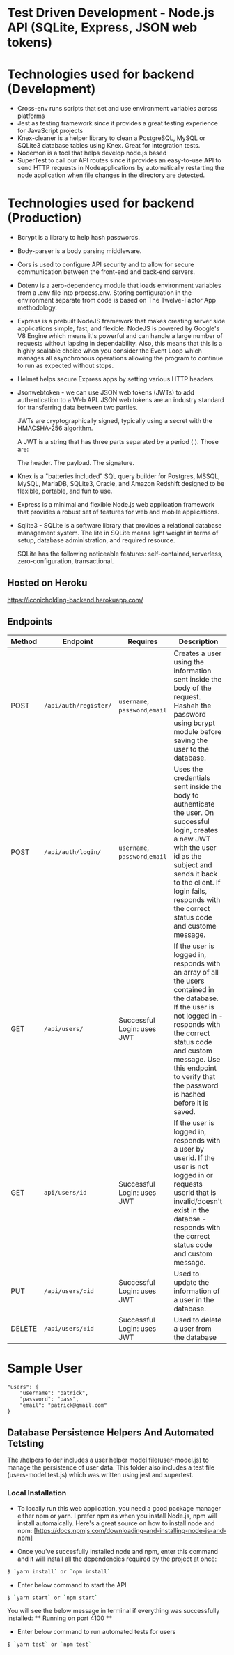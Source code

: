 # Test Driven Development - Node.js API (SQLite, Express, JSON web tokens)
# Technologies used for backend (Development)
- Cross-env runs scripts that set and use environment variables across platforms
- Jest as testing framework since it provides a great testing experience for JavaScript projects
- Knex-cleaner is a helper library to clean a PostgreSQL, MySQL or SQLite3 database tables using Knex. Great for integration tests.
- Nodemon is a tool that helps develop node.js based 
- SuperTest to call our API routes since it provides an easy-to-use API to send HTTP requests in Nodeapplications by automatically restarting the node application when file changes in the directory are detected.

# Technologies used for backend (Production)
- Bcrypt is a library to help hash passwords.
- Body-parser is a body parsing middleware.
- Cors is used to configure API security and to allow for secure communication between the front-end and back-end servers.
- Dotenv is a zero-dependency module that loads environment variables from a .env file into process.env. Storing configuration in the environment separate from code is based on The Twelve-Factor App methodology.
- Express is a prebuilt NodeJS framework that makes creating server side applications simple, fast, and flexible. NodeJS is powered by Google's V8 Engine which means it's powerful and can handle a large number of requests without lapsing in dependability. Also, this means that this is a highly scalable choice when you consider the Event Loop which manages all asynchronous operations allowing the program to continue to run as expected without stops. 
- Helmet helps secure Express apps by setting various HTTP headers.
- Jsonwebtoken - we can use JSON web tokens (JWTs) to add authentication to a Web API. JSON web tokens are an industry standard for transferring data between two parties.

    JWTs are cryptographically signed, typically using a secret with the HMACSHA-256 algorithm.

    A JWT is a string that has three parts separated by a period (.). Those are:

    The header.
    The payload.
    The signature.
- Knex is a "batteries included" SQL query builder for Postgres, MSSQL, MySQL, MariaDB, SQLite3, Oracle, and Amazon Redshift designed to be flexible, portable, and fun to use.
- Express is a minimal and flexible Node.js web application framework that provides a robust set of features for web and mobile applications.
- Sqlite3 - SQLite is a software library that provides a relational database management system. The lite in SQLite means light weight in terms of setup, database administration, and required resource.

    SQLite has the following noticeable features: self-contained,serverless, zero-configuration, transactional.


## Hosted on Heroku
https://iconicholding-backend.herokuapp.com/

## Endpoints

| Method | Endpoint               | Requires                        | Description                                                             |
| ------ | ---------------------- | ------------------------------- | ------------------------------------------------------
| POST   | `/api/auth/register/`      | `username`, `password`,`email` | Creates a user using the information sent inside the body of the request. Hasheh the password using bcrypt module before saving the user to the database.
| POST   | `/api/auth/login/`         | `username`, `password`,`email` | Uses the credentials sent inside the body to authenticate the user. On successful login, creates a new JWT with the user id as the subject and sends it back to the client. If login fails, responds with the correct status code and custome message.                            
| GET    | `/api/users/`           | Successful Login: uses JWT                | If the user is logged in, responds with an array of all the users contained in the database. If the user is not logged in - responds with the correct status code and custom message. Use this endpoint to verify that the password is hashed before it is saved.
| GET   | `api/users/id`     | Successful Login: uses JWT        | If the user is logged in, responds with a user by userid. If the user is not logged in or requests userid that is invalid/doesn't exist in the databse - responds with the correct status code and custom message.
| PUT    | `/api/users/:id`| Successful Login: uses JWT | Used to update the information of a user in the database.     
| DELETE   | `/api/users/:id`      | Successful Login: uses JWT      | Used to delete a user from the database  
                        
# Sample User
```
"users": {
    "username": "patrick",
    "password": "pass",
    "email": "patrick@gmail.com"
}
```
## Database Persistence Helpers And Automated Tetsting
The /helpers folder includes a user helper model file(user-model.js) to manage the persistence of user data. This folder also includes a test file (users-model.test.js) which was written using jest and supertest. 
 
 ### Local Installation
* To locally run this web application, you need a good package manager either npm or yarn. 
I prefer npm as when you install Node.js, npm will install automaically. Here's a great source on how to install node and npm: [https://docs.npmjs.com/downloading-and-installing-node-js-and-npm]

* Once you've succesfully installed node and npm, enter this command and it will install all the dependencies required
by the project at once:
```sh
$ `yarn install` or `npm install` 
```
* Enter below command to start the API
```sh
$ `yarn start` or `npm start` 
```
You will see the below message in terminal if everything was successfully installed:
** Running on port 4100 **

* Enter below command to run automated tests for users
```sh
$ `yarn test` or `npm test` 
```
